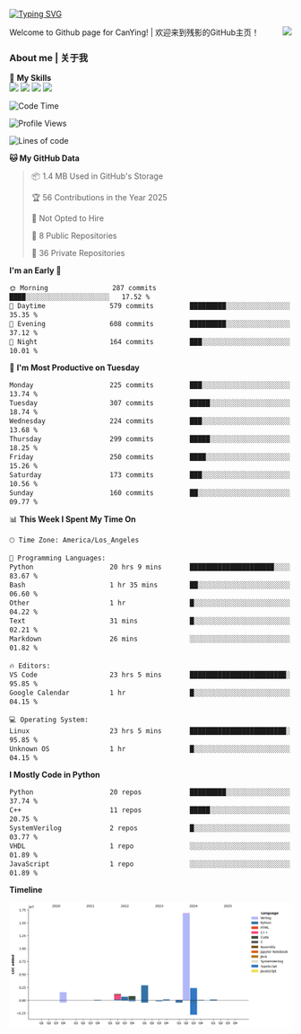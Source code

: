 [![Typing SVG](https://readme-typing-svg.herokuapp.com?size=25&duration=3500&color=00FFFF&vCenter=true&width=250&height=40&lines=Hi+Welcome+%F0%9F%91%8B%F0%9F%8F%BB;I'm+CanYing|残影)](https://git.io/typing-svg)

<a href="#">
  <img align="right" src="https://github-readme-stats.vercel.app/api?username=CanYing0913&count_private=true&rank_icon=github&show_icons=true&bg_color=15,f2f7fd,E0EAFC&" />
</a>

Welcome to Github page for CanYing! | 欢迎来到残影的GitHub主页！

### About me | 关于我

🌟 **My Skills**  
![](https://img.shields.io/badge/-C-A8B9CC?style=flat-square&logo=C&logoColor=fff)
![](https://img.shields.io/badge/-C++-00599C?style=flat-square&logo=Cpp&logoColor=fff)
![](https://img.shields.io/badge/-Python-3776AB?style=flat-square&logo=Python&logoColor=fff)
![](https://img.shields.io/badge/-Linux-000000?style=flat-square&logo=Linux&logoColor=fff)

<!--START_SECTION:waka-->
![Code Time](http://img.shields.io/badge/Code%20Time-1%2C459%20hrs%2030%20mins-blue)

![Profile Views](http://img.shields.io/badge/Profile%20Views-1-blue)

![Lines of code](https://img.shields.io/badge/From%20Hello%20World%20I%27ve%20Written-26.9%20million%20lines%20of%20code-blue)

**🐱 My GitHub Data** 

> 📦 1.4 MB Used in GitHub's Storage 
 > 
> 🏆 56 Contributions in the Year 2025
 > 
> 🚫 Not Opted to Hire
 > 
> 📜 8 Public Repositories 
 > 
> 🔑 36 Private Repositories 
 > 
**I'm an Early 🐤** 

```text
🌞 Morning                287 commits         ████░░░░░░░░░░░░░░░░░░░░░   17.52 % 
🌆 Daytime                579 commits         █████████░░░░░░░░░░░░░░░░   35.35 % 
🌃 Evening                608 commits         █████████░░░░░░░░░░░░░░░░   37.12 % 
🌙 Night                  164 commits         ███░░░░░░░░░░░░░░░░░░░░░░   10.01 % 
```
📅 **I'm Most Productive on Tuesday** 

```text
Monday                   225 commits         ███░░░░░░░░░░░░░░░░░░░░░░   13.74 % 
Tuesday                  307 commits         █████░░░░░░░░░░░░░░░░░░░░   18.74 % 
Wednesday                224 commits         ███░░░░░░░░░░░░░░░░░░░░░░   13.68 % 
Thursday                 299 commits         █████░░░░░░░░░░░░░░░░░░░░   18.25 % 
Friday                   250 commits         ████░░░░░░░░░░░░░░░░░░░░░   15.26 % 
Saturday                 173 commits         ███░░░░░░░░░░░░░░░░░░░░░░   10.56 % 
Sunday                   160 commits         ██░░░░░░░░░░░░░░░░░░░░░░░   09.77 % 
```


📊 **This Week I Spent My Time On** 

```text
🕑︎ Time Zone: America/Los_Angeles

💬 Programming Languages: 
Python                   20 hrs 9 mins       █████████████████████░░░░   83.67 % 
Bash                     1 hr 35 mins        ██░░░░░░░░░░░░░░░░░░░░░░░   06.60 % 
Other                    1 hr                █░░░░░░░░░░░░░░░░░░░░░░░░   04.22 % 
Text                     31 mins             █░░░░░░░░░░░░░░░░░░░░░░░░   02.21 % 
Markdown                 26 mins             ░░░░░░░░░░░░░░░░░░░░░░░░░   01.82 % 

🔥 Editors: 
VS Code                  23 hrs 5 mins       ████████████████████████░   95.85 % 
Google Calendar          1 hr                █░░░░░░░░░░░░░░░░░░░░░░░░   04.15 % 

💻 Operating System: 
Linux                    23 hrs 5 mins       ████████████████████████░   95.85 % 
Unknown OS               1 hr                █░░░░░░░░░░░░░░░░░░░░░░░░   04.15 % 
```

**I Mostly Code in Python** 

```text
Python                   20 repos            █████████░░░░░░░░░░░░░░░░   37.74 % 
C++                      11 repos            █████░░░░░░░░░░░░░░░░░░░░   20.75 % 
SystemVerilog            2 repos             █░░░░░░░░░░░░░░░░░░░░░░░░   03.77 % 
VHDL                     1 repo              ░░░░░░░░░░░░░░░░░░░░░░░░░   01.89 % 
JavaScript               1 repo              ░░░░░░░░░░░░░░░░░░░░░░░░░   01.89 % 
```



**Timeline**

![Lines of Code chart](https://raw.githubusercontent.com/CanYing0913/CanYing0913/master/assets/bar_graph.png)


<!--END_SECTION:waka-->
